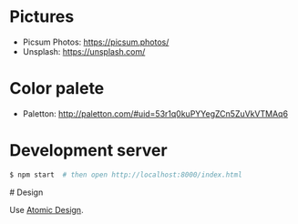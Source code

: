 # Pictures

* Picsum Photos: https://picsum.photos/
* Unsplash: https://unsplash.com/

# Color palete

* Paletton: http://paletton.com/#uid=53r1q0kuPYYegZCn5ZuVkVTMAq6

# Development server

```bash
$ npm start  # then open http://localhost:8000/index.html
```

# Design

Use [Atomic Design](https://medium.com/@yejodido/atomic-components-managing-dynamic-react-components-using-atomic-design-part-1-5f07451f261f).
